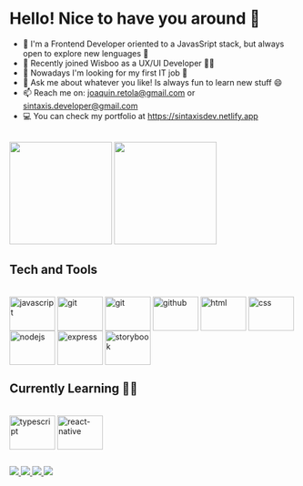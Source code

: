 <h1>Hello! Nice to have you around 👋</h1>



- 🔭 I'm a Frontend Developer oriented to a JavasSript stack, but always open to explore new lenguages 🧐
- 🌱 Recently joined Wisboo as a UX/UI Developer 🎉🎉
- 💼 Nowadays I'm looking for my first IT job 💪
- 💬 Ask me about whatever you like! Is always fun to learn new stuff 😄
- 📫 Reach me on: joaquin.retola@gmail.com or sintaxis.developer@gmail.com
- 💻 You can check my portfolio at https://sintaxisdev.netlify.app
</br>
<div>
<img height="180em" src="https://github-readme-stats.vercel.app/api?username=SintaxisDev" />
<img height="180em"src="https://github-readme-stats.vercel.app/api/top-langs/?username=SintaxisDev&layout=compact" />
</div>

<h2>Tech and Tools</h2>

<div style="display: inline_block"><br>
<img align="center" alt="javascript" height="60" width="80" src="https://cdn.jsdelivr.net/gh/devicons/devicon/icons/javascript/javascript-original.svg" />
<img align="center" alt="git" height="60" width="80" src="https://cdn.jsdelivr.net/gh/devicons/devicon/icons/react/react-original.svg" />
<img align="center" alt="git" height="60" width="80" src="https://cdn.jsdelivr.net/gh/devicons/devicon/icons/git/git-original.svg" />
<img align="center" alt="github" height="60" width="80" src="https://cdn.jsdelivr.net/gh/devicons/devicon/icons/github/github-original.svg" />
<img align="center" alt="html" height="60" width="80" src="https://cdn.jsdelivr.net/gh/devicons/devicon/icons/html5/html5-original.svg" />
<img align="center" alt="css" height="60" width="80" src="https://cdn.jsdelivr.net/gh/devicons/devicon/icons/css3/css3-original.svg" />
<img align="center" alt="nodejs" height="60" width="80" src="https://cdn.jsdelivr.net/gh/devicons/devicon/icons/nodejs/nodejs-original.svg" />
<img align="center" alt="express" height="60" width="80" src="https://cdn.jsdelivr.net/gh/devicons/devicon/icons/express/express-original.svg" />
<img align="center" alt="storybook" height="60" width="80" src="https://cdn.jsdelivr.net/gh/devicons/devicon/icons/storybook/storybook-original.svg" />
</div>

<h2>Currently Learning 🙇🏻</h2>

<div style="display: inline_block"><br>
  <img align="center" alt="typescript" height="60" width="80" src="https://cdn.jsdelivr.net/gh/devicons/devicon/icons/typescript/typescript-original.svg" />
  <img align="center" alt="react-native" height="60" width="80" src="https://cdn.worldvectorlogo.com/logos/react-native-1.svg"  
</div>

##
  
<div>
  <a href="https://www.linkedin.com/in/joaquin-retola-noya-702bb9216/" target="_blank"><img src="https://img.shields.io/badge/LinkedIn-0077B5?style=for-the-badge&logo=linkedin&logoColor=white"/> </a>
  <a href="https://twitter.com/JoacoRetola" target="_blank"><img src="https://img.shields.io/badge/Twitter-1DA1F2?style=for-the-badge&logo=twitter&logoColor=white" /> 
  </a>
  <a href="https://www.instagram.com/jooacoretola/" target="_blank"><img src="https://img.shields.io/badge/Instagram-E4405F?style=for-the-badge&logo=instagram&logoColor=white"/>   </a>
  <a href="https://mail.google.com/mail/?view=cm&source=mailto&to=joaquin.retola@gmail.com" target="_blank"><img src="https://img.shields.io/badge/Gmail-D14836?style=for-the-badge&logo=gmail&logoColor=white"/>
  </a>
</div>
